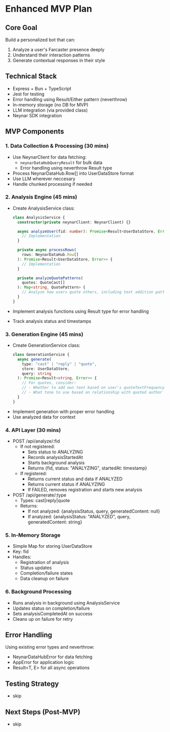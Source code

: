 # Enhanced MVP Plan

## Core Goal

Build a personalized bot that can:

1. Analyze a user's Farcaster presence deeply
2. Understand their interaction patterns
3. Generate contextual responses in their style

## Technical Stack

- Express + Bun + TypeScript
- Jest for testing
- Error handling using Result/Either pattern (neverthrow)
- In-memory storage (no DB for MVP)
- LLM integration (via provided class)
- Neynar SDK integration

## MVP Components

### 1. Data Collection & Processing (30 mins)

- Use NeynarClient for data fetching:
  - `neynarDataHubQueryResult` for bulk data
  - Error handling using neverthrow Result type
- Process NeynarDataHub.Row[] into UserDataStore format
- Use LLM wherever neccesary
- Handle chunked processing if needed

### 2. Analysis Engine (45 mins)

- Create AnalysisService class:

  ```typescript
  class AnalysisService {
    constructor(private neynarClient: NeynarClient) {}

    async analyzeUser(fid: number): Promise<Result<UserDataStore, Error>> {
      // Implementation
    }

    private async processRows(
      rows: NeynarDataHub.Row[]
    ): Promise<Result<UserDataStore, Error>> {
      // Implementation
    }

    private analyzeQuotePatterns(
      quotes: QuoteCast[]
    ): Map<string, QuotePattern> {
      // Analyze how users quote others, including text addition patterns
    }
  }
  ```

- Implement analysis functions using Result type for error handling
- Track analysis status and timestamps

### 3. Generation Engine (45 mins)

- Create GenerationService class:
  ```typescript
  class GenerationService {
    async generate(
      type: "cast" | "reply" | "quote",
      store: UserDataStore,
      query: string
    ): Promise<Result<string, Error>> {
      // For quotes, consider:
      // - Whether to add own text based on user's quoteTextFrequency
      // - What tone to use based on relationship with quoted author
    }
  }
  ```
- Implement generation with proper error handling
- Use analyzed data for context

### 4. API Layer (30 mins)

- POST /api/analyze/:fid
  - If not registered:
    - Sets status to ANALYZING
    - Records analysisStartedAt
    - Starts background analysis
    - Returns {fid, status: "ANALYZING", startedAt: timestamp}
  - If registered:
    - Returns current status and data if ANALYZED
    - Returns current status if ANALYZING
    - If FAILED, removes registration and starts new analysis
- POST /api/generate/:type
  - Types: cast|reply|quote
  - Returns:
    - If not analyzed: {analysisStatus, query, generatedContent: null}
    - If analyzed: {analysisStatus: "ANALYZED", query, generatedContent: string}

### 5. In-Memory Storage

- Simple Map for storing UserDataStore
- Key: fid
- Handles:
  - Registration of analysis
  - Status updates
  - Completion/failure states
  - Data cleanup on failure

### 6. Background Processing

- Runs analysis in background using AnalysisService
- Updates status on completion/failure
- Sets analysisCompletedAt on success
- Cleans up on failure for retry

## Error Handling

Using existing error types and neverthrow:

- NeynarDataHubError for data fetching
- AppError for application logic
- Result<T, E> for all async operations

## Testing Strategy

- skip

## Next Steps (Post-MVP)

- skip
